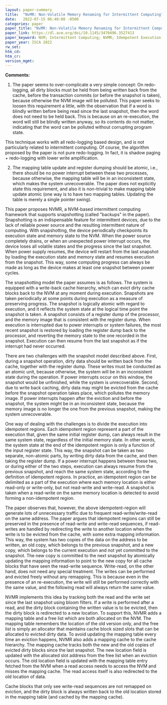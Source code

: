 ```yaml
---
layout: paper-summary
title:  "NvMR: Non-Volatile Memory Renaming for Intermittent Computing"
date:   2022-07-15 06:40:00 -0500
categories: paper
paper_title: "NvMR: Non-Volatile Memory Renaming for Intermittent Computing"
paper_link: https://dl.acm.org/doi/10.1145/3470496.3527413
paper_keyword: NVM; Intermittent Computing; NVMR; Idempotent Execution
paper_year: ISCA 2022
rw_set:
htm_cd:
htm_cr:
version_mgmt:
---
```


**Comments:**

1. The paper seems to over-complicate a very simple concept: On redo-logging, all dirty blocks must be held from
being written back from the cache, before the transaction commits (or before the snapshot is taken), 
because otherwise the NVM image will be polluted.
This paper seeks to loosen this requirement a little, with the observation that if a word is blindly written
before being read since the last snapshot, then the word does not need to be held back.
This is because on an re-execution, the word will still be blindly written anyway, so its contents do not matter,
indicating that the word can be polluted without corrupting program state.

This technique works with all redo-logging based design, and is not particularly related to intermittent computing.
Of course, the algorithm proposed by the paper is not pure redo-logging. In fact, it is shadow paging + redo-logging
with lower write amplification. 

2. The mapping table update and register dumping should be atomic, i.e., there should be no power interrupt
between these two processes, because otherwise, the mapping table will be in an inconsistent state, which
makes the system unrecoverable. The paper does not explicitly state this requirement, and also it is non-trivial
to make mapping table update atomic (one way is to have two mapping tables. Updating the table is merely a 
single pointer swing).

This paper proposes NVMR, a NVM-based intermittent computing framework that supports snapshotting (called "backups"
in the paper). Snapshotting is an indispensable feature for intermittent devices, due to the lack of reliable 
power source and the resulting intermittent nature of computing. With snapshotting, the device periodically
checkpoints its execution state and memory state to the NVM. When the power source completely drains, or when an
unexpected power interrupt occurs, the device loses all volatile states and the progress since the last snapshot. 
When power supply resumes, the device will restart from the last snapshot by loading the execution state and memory
state and resumes execution from the snapshot. 
This way, some computing progress can always be made as long as the device makes at least one snapshot
between power cycles.

The snapshotting model the paper assumes is as follows. The system is equipped with a write-back cache hierarchy, 
which can evict dirty cache blocks back to the NVM at any moment during execution. 
Snapshots are taken periodically at some points during execution as a measure of preserving progress.
The snapshot is logically atomic with regard to execution, and it reflects the system state at the logical 
time point the snapshot is taken.
A snapshot consists of a register dump of the processor, and the memory image that is consistent with the 
register dump. 
When execution is interrupted due to power interrupts or system failures, the most recent snapshot is restored 
by loading the register dump back to the processor, and reverting the memory state to the one recorded in the snapshot.
Execution can then resume from the last snapshot as if the interrupt had never occurred.

There are two challenges with the snapshot model described above. First, during a snapshot operation, dirty data
should be written back from the cache, together with the register dump. These writes must be conducted as an
atomic unit, because otherwise, the system will be in an inconsistent state during the operation. If power interrupts
occur on this window, the snapshot would be unfinished, while the system is unrecoverable.
Second, due to write back caching, dirty data may might be evicted from the cache
before the snapshot operation takes place, which pollutes the memory image. 
If power interrupts happen after the eviction and before the snapshot, the system might be in an inconsistent state,
because the memory image is no longer the one from the previous snapshot, making the system unrecoverable.

One way of dealing with the challenges is to divide the execution into idempotent regions. Each idempotent region
represent a part of the execution that, given the same initial register dump, can always result in the same system 
state, regardless of the initial memory state. In other words, the system state at the end of the idempotent region
is only a function of the input register state. 
This way, the snapshot can be taken as two separate, non-atomic parts, by writing dirty data from the cache, and 
then taking the register dump. If a power interrupt happens between these two, or during either of the two steps,
execution can always resume from the previous snapshot, and reach the same system state, according to the 
definition of idempotent regions.
In practice, an idempotent region can be delimited as a part of the execution where each memory location is either
read-only or write-only, but not read-write and write-read. 
A snapshot is taken when a read-write on the same memory location is detected to avoid forming a non-idempotent region.

The paper observes that, however, the above idempotent-region will generate lots of unnecessary traffic due to
frequent read-write/write-read on the same address.
The paper argues that idempotent regions can still be preserved in the presence of read-write and write-read
sequences, if read-writes are handled by redirecting the write to another location when the write
is to be evicted from the cache, with some extra mapping information. 
This way, the system has two copies of the data on the address to be written,
an old copy, which belongs to the previous snapshot, and a new copy, which belongs to the current execution and
not yet committed to the snapshot. The new copy is committed to the next snapshot by atomically updating the 
mapping information to point to the new copy for all cache blocks that have seen the read-write sequence.
Write-read, on the other hand, does not need any special treatment. The writes can be performed and 
evicted freely without any remapping. This is because even in the presence of an re-execution, the write will
still be performed correctly with the same value, and the following read will always return the same value.

NVMR implements this idea by tracking both the read and the write set since the last snapshot using bloom filters. 
If a write is performed after a read, and the dirty block containing the written value is to be evicted, then
the dirty block is redirected to a new location.
To support this, NVMR adds a mapping table and a free list which are both allocated on the NVM. The mapping table
remembers the location of the old version only, and the free list is simply an allocator that maintains cache block
sized slots that can be allocated to evicted dirty data.
To avoid updating the mapping table every time an eviction happens, NVMR also adds a mapping cache to the cache 
hierarchy. 
The mapping cache tracks both the new and the old copies of evicted dirty blocks since the last snapshot. 
The new location field is updated with the allocated slot address from the free list when an eviction occurs. 
The old location field is updated with the mapping table entry fetched from the NVM when a read access 
needs to access the NVM and misses the mapping cache. 
The read access itself is also redirected to the old location of data.

Cache blocks that only see write-read sequences are not remapped on eviction, and the dirty block is always
written back to the old location stored in the mapping table (and cached by the mapping cache).


